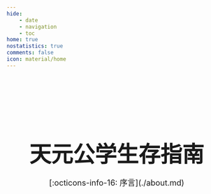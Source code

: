```yaml
---
hide:
    - date
    - navigation
    - toc
home: true
nostatistics: true
comments: false
icon: material/home
---
```



<br><br><br><br><br><br>

<h1 style="text-align: center;">
<span style="font-size:50px;">
天元公学生存指南
</span>
</h1>

<span style="display: block; text-align: center; font-size: 18px;">
[:octicons-info-16: 序言](./about.md)
</span>
